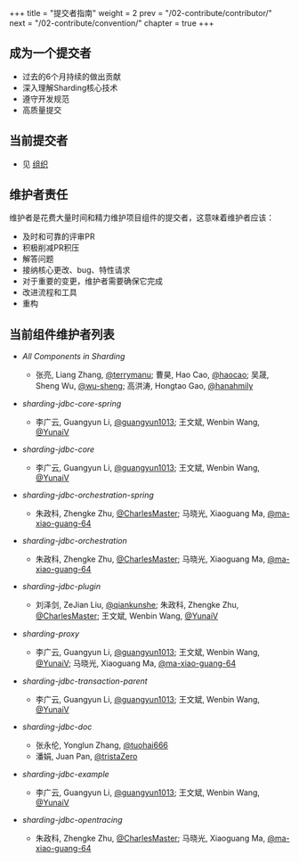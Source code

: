 +++
title = "提交者指南"
weight = 2
prev = "/02-contribute/contributor/"
next = "/02-contribute/convention/"
chapter = true
+++

## 成为一个提交者

 - 过去的6个月持续的做出贡献
 - 深入理解Sharding核心技术
 - 遵守开发规范
 - 高质量提交

## 当前提交者

 - 见 [组织](/01-organization/)
 
## 维护者责任

维护者是花费大量时间和精力维护项目组件的提交者，这意味着维护者应该：
   
 - 及时和可靠的评审PR
 - 积极削减PR积压
 - 解答问题
 - 接纳核心更改、bug、特性请求
 - 对于重要的变更，维护者需要确保它完成
 - 改进流程和工具
 - 重构
 
## 当前组件维护者列表

 - *All Components in Sharding*
 
     - 张亮, Liang Zhang, [@terrymanu](https://github.com/terrymanu); 曹昊, Hao Cao, [@haocao](https://github.com/haocao); 吴晟, Sheng Wu, [@wu-sheng](https://github.com/wu-sheng); 高洪涛, Hongtao Gao, [@hanahmily](https://github.com/hanahmily)
     
 - *sharding-jdbc-core-spring*
 
     - 李广云, Guangyun Li, [@guangyun1013](https://github.com/guangyun1013); 王文斌, Wenbin Wang, [@YunaiV](https://github.com/YunaiV) 
     
 - *sharding-jdbc-core*
 
     - 李广云, Guangyun Li, [@guangyun1013](https://github.com/guangyun1013); 王文斌, Wenbin Wang, [@YunaiV](https://github.com/YunaiV) 
     
 - *sharding-jdbc-orchestration-spring*
 
     - 朱政科, Zhengke Zhu, [@CharlesMaster](https://github.com/CharlesMaster); 马晓光, Xiaoguang Ma, [@ma-xiao-guang-64](https://github.com/ma-xiao-guang-64)
 
 - *sharding-jdbc-orchestration*
  
     - 朱政科, Zhengke Zhu, [@CharlesMaster](https://github.com/CharlesMaster); 马晓光, Xiaoguang Ma, [@ma-xiao-guang-64](https://github.com/ma-xiao-guang-64)
 
 - *sharding-jdbc-plugin*
 
     - 刘泽剑, ZeJian Liu, [@qiankunshe](https://github.com/qiankunshe); 朱政科, Zhengke Zhu, [@CharlesMaster](https://github.com/CharlesMaster); 王文斌, Wenbin Wang, [@YunaiV](https://github.com/YunaiV) 
 
 - *sharding-proxy*
  
     - 李广云, Guangyun Li, [@guangyun1013](https://github.com/guangyun1013); 王文斌, Wenbin Wang, [@YunaiV](https://github.com/YunaiV); 马晓光, Xiaoguang Ma, [@ma-xiao-guang-64](https://github.com/ma-xiao-guang-64)
 
 - *sharding-jdbc-transaction-parent*
 
     - 李广云, Guangyun Li, [@guangyun1013](https://github.com/guangyun1013); 王文斌, Wenbin Wang, [@YunaiV](https://github.com/YunaiV) 
     
 - *sharding-jdbc-doc*
 
     - 张永伦, Yonglun Zhang, [@tuohai666](https://github.com/tuohai666)
     - 潘娟, Juan Pan, [@tristaZero](https://github.com/tristaZero)
 
 - *sharding-jdbc-example*
 
     - 李广云, Guangyun Li, [@guangyun1013](https://github.com/guangyun1013); 王文斌, Wenbin Wang, [@YunaiV](https://github.com/YunaiV) 
 
 - *sharding-jdbc-opentracing*
 
     - 朱政科, Zhengke Zhu, [@CharlesMaster](https://github.com/CharlesMaster); 马晓光, Xiaoguang Ma, [@ma-xiao-guang-64](https://github.com/ma-xiao-guang-64)